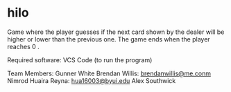 # hilo

Game where the player guesses if the next card shown by the dealer will be higher or lower than the previous one. The game ends when the player reaches 0 .

Required software: 
VCS Code (to run the program)

Team Members:
Gunner White
Brendan Willis: brendanwillis@me.conm
Nimrod Huaira Reyna: hua16003@byui.edu
Alex Southwick
